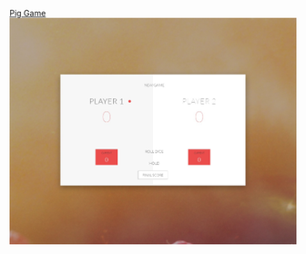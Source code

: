 [Pig Game](https://htmlpreview.github.io/?https://github.com/MartaNiemiec/Udemy-The_Complete_JavaScript_Course_2018-Jonas/blob/master/4-DOM-pig-game/index.html)
![Pig Game](pig_game.jpg)
